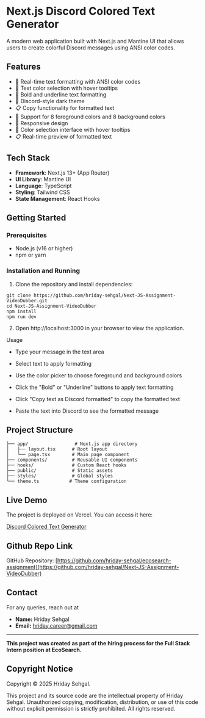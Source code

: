 # Next.js Discord Colored Text Generator  

A modern web application built with Next.js and Mantine UI that allows users to create colorful Discord messages using ANSI color codes.  

## Features  
- 🎨 Real-time text formatting with ANSI color codes  
- 🎯 Text color selection with hover tooltips  
- 📝 Bold and underline text formatting  
- 🌙 Discord-style dark theme  
- 📋 Copy functionality for formatted text  
- 🎨 Support for 8 foreground colors and 8 background colors  
- 📱 Responsive design  
- 🎨 Color selection interface with hover tooltips  
- 📋 Real-time preview of formatted text
  
## Tech Stack  
- **Framework**: Next.js 13+ (App Router)  
- **UI Library**: Mantine UI  
- **Language**: TypeScript  
- **Styling**: Tailwind CSS  
- **State Management**: React Hooks
  
## Getting Started  

### Prerequisites  
- Node.js (v16 or higher)  
- npm or yarn
  
### Installation and Running  
1. Clone the repository and install dependencies:
   
```
git clone https://github.com/hriday-sehgal/Next-JS-Assignment-VideoDubber.git  
cd Next-JS-Assignment-VideoDubber  
npm install  
npm run dev
```

2. Open http://localhost:3000 in your browser to view the application.

Usage

- Type your message in the text area

- Select text to apply formatting

- Use the color picker to choose foreground and background colors

- Click the "Bold" or "Underline" buttons to apply text formatting

- Click "Copy text as Discord formatted" to copy the formatted text

- Paste the text into Discord to see the formatted message

## Project Structure
```
├── app/                 # Next.js app directory  
│   ├── layout.tsx      # Root layout  
│   └── page.tsx        # Main page component  
├── components/         # Reusable UI components  
├── hooks/              # Custom React hooks  
├── public/             # Static assets  
├── styles/             # Global styles  
└── theme.ts           # Theme configuration  
```

## Live Demo

The project is deployed on Vercel. You can access it here:  

[Discord Colored Text Generator](https://videodubberassignment.vercel.app/)

## Github Repo Link
GitHub Repository: [https://github.com/hriday-sehgal/ecosearch-assignment](https://github.com/hriday-sehgal/Next-JS-Assignment-VideoDubber)

## Contact
For any queries, reach out at

- **Name:** Hriday Sehgal  
- **Email:** hriday.career@gmail.com

---

**This project was created as part of the hiring process for the Full Stack Intern position at EcoSearch.**  

## Copyright Notice

Copyright © 2025 Hriday Sehgal. 

This project and its source code are the intellectual property of Hriday Sehgal. Unauthorized copying, modification, distribution, or use of this code without explicit permission is strictly prohibited. All rights reserved.
